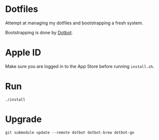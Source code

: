 # Dotfiles

Attempt at managing my dotfiles and bootstrapping a fresh system.

Bootstrapping is done by [Dotbot]("https://github.com/anishathalye/dotbot").

# Apple ID

Make sure you are logged in to the App Store before running `install.sh`.

# Run

```
./install
```

# Upgrade

```
git submodule update --remote dotbot dotbot-brew dotbot-go
```

